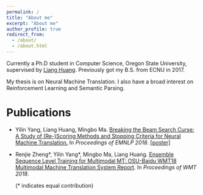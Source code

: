 ```yaml
---
permalink: /
title: "About me"
excerpt: "About me"
author_profile: true
redirect_from: 
  - /about/
  - /about.html
---
```




Currently a Ph.D student in Computer Science, Oregon State University, supervised by [Liang Huang](http://www.google.com/url?q=http%3A%2F%2Fweb.engr.oregonstate.edu%2F~huanlian%2F&sa=D&sntz=1&usg=AFQjCNFHU6yGdrdi_DKWd5qohgVGUB0JkQ). Previously got my B.S. from ECNU in 2017.

My thesis is on Neural Machine Translation. I also have a broad interest on Reinforcement Learning and Semantic Parsing.

# Publications

* Yilin Yang, Liang Huang, Mingbo Ma. [Breaking the Beam Search Curse: A Study of (Re-)Scoring Methods and Stopping Criteria for Neural Machine Translation.](https://arxiv.org/abs/1808.09582) In *Proceedings of EMNLP 2018*. [[poster]](https://yilinyang7.github.io/files/emnlp18-poster.pdf)

* Renjie Zheng\*, Yilin Yang\*, Mingbo Ma, Liang Huang. [Ensemble Sequence Level Training for Multimodal MT: OSU-Baidu WMT18 Multimodal Machine Translation System Report](https://arxiv.org/abs/1808.10592). In *Proceedings of WMT 2018*. 

  (* indicates equal contribution)

